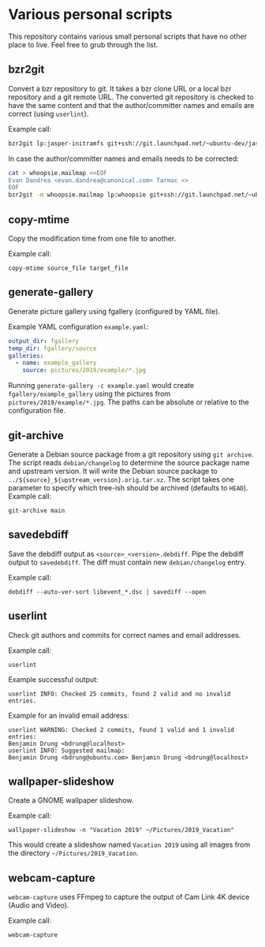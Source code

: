 Various personal scripts
========================

This repository contains various small personal scripts that have no other place to live. Feel free
to grub through the list.

bzr2git
-------

Convert a bzr repository to git. It takes a bzr clone URL or a local bzr
repository and a git remote URL. The converted git repository is checked to have
the same content and that the author/committer names and emails are correct
(using `userlint`).

Example call:

```sh
bzr2git lp:jasper-initramfs git+ssh://git.launchpad.net/~ubuntu-dev/jasper-initramfs/+git/main
```

In case the author/committer names and emails needs to be corrected:

```sh
cat > whoopsie.mailmap <<EOF
Evan Dandrea <evan.dandrea@canonical.com> Tarmac <>
EOF
bzr2git -m whoopsie.mailmap lp:whoopsie git+ssh://git.launchpad.net/~ubuntu-core-dev/whoopsie/+git/main
```

copy-mtime
----------

Copy the modification time from one file to another.

Example call:

```
copy-mtime source_file target_file
```

generate-gallery
----------------

Generate picture gallery using fgallery (configured by YAML file).

Example YAML configuration `example.yaml`:

```YAML
output_dir: fgallery
temp_dir: fgallery/source
galleries:
  - name: example_gallery
    source: pictures/2019/example/*.jpg
```

Running `generate-gallery -c example.yaml` would create `fgallery/example_gallery` using the
pictures from `pictures/2019/example/*.jpg`. The paths can be absolute or relative to the
configuration file.

git-archive
-----------

Generate a Debian source package from a git repository using `git archive`.
The script reads `debian/changelog` to determine the source package name and
upstream version. It will write the Debian source package to
`../${source}_${upstream_version}.orig.tar.xz`. The script takes one parameter
to specify which tree-ish should be archived (defaults to `HEAD`). Example call:

```
git-archive main
```

savedebdiff
-----------

Save the debdiff output as `<source>_<version>.debdiff`. Pipe the debdiff output
to `savedebdiff`. The diff must contain new `debian/changelog` entry.

Example call:

```
debdiff --auto-ver-sort libevent_*.dsc | savediff --open
```

userlint
--------

Check git authors and commits for correct names and email addresses.

Example call:

```
userlint
```

Example successful output:

```
userlint INFO: Checked 25 commits, found 2 valid and no invalid entries.
```

Example for an invalid email address:

```
userlint WARNING: Checked 2 commits, found 1 valid and 1 invalid entries:
Benjamin Drung <bdrung@localhost>
userlint INFO: Suggested mailmap:
Benjamin Drung <bdrung@ubuntu.com> Benjamin Drung <bdrung@localhost>
```

wallpaper-slideshow
-------------------

Create a GNOME wallpaper slideshow.

Example call:

```
wallpaper-slideshow -n "Vacation 2019" ~/Pictures/2019_Vacation"
```

This would create a slideshow named `Vacation 2019` using all images from the
directory `~/Pictures/2019_Vacation`.

webcam-capture
--------------

`webcam-capture` uses FFmpeg to capture the output of Cam Link 4K device (Audio and Video).

Example call:

```
webcam-capture
```
